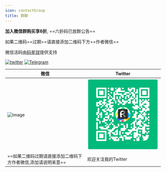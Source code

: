 ```yaml
---
icon: contactGroup
title: 群聊
---
```



**加入微信群购买享6折️**, ==六折码已放群公告==

如果二维码==过期==请直接添加二维码下方==作者微信==

微信活码由[码星球](http://hm.hencoder.cn/)提供支持

[![twitter](https://img.shields.io/static/v1?label=Twitter&message=FastRequest666&logo=twitter&color=FC8D34)](https://twitter.com/FastRequest666) [![Telegram](https://img.shields.io/static/v1?label=Telegram&message=Restful%20Fast%20Request&logo=telegram&color=28A8E8)](https://t.me/restful_fast_request) 

 |微信|Twitter|
|------------- |-------|
|![image](https://oscimg.oschina.net/oscnet/up-7571c5b5fd54665199b0eb99454389cd615.png)|![twitter](../.vuepress/public/img/twitter.png)|
|==如果二维码过期请直接添加二维码下方作者微信,添加请说明来意==|欢迎关注我的Twitter|





